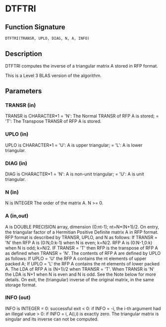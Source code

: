 # DTFTRI

## Function Signature

```fortran
DTFTRI(TRANSR, UPLO, DIAG, N, A, INFO)
```

## Description


 DTFTRI computes the inverse of a triangular matrix A stored in RFP
 format.

 This is a Level 3 BLAS version of the algorithm.

## Parameters

### TRANSR (in)

TRANSR is CHARACTER*1 = 'N': The Normal TRANSR of RFP A is stored; = 'T': The Transpose TRANSR of RFP A is stored.

### UPLO (in)

UPLO is CHARACTER*1 = 'U': A is upper triangular; = 'L': A is lower triangular.

### DIAG (in)

DIAG is CHARACTER*1 = 'N': A is non-unit triangular; = 'U': A is unit triangular.

### N (in)

N is INTEGER The order of the matrix A. N >= 0.

### A (in,out)

A is DOUBLE PRECISION array, dimension (0:nt-1); nt=N*(N+1)/2. On entry, the triangular factor of a Hermitian Positive Definite matrix A in RFP format. RFP format is described by TRANSR, UPLO, and N as follows: If TRANSR = 'N' then RFP A is (0:N,0:k-1) when N is even; k=N/2. RFP A is (0:N-1,0:k) when N is odd; k=N/2. IF TRANSR = 'T' then RFP is the transpose of RFP A as defined when TRANSR = 'N'. The contents of RFP A are defined by UPLO as follows: If UPLO = 'U' the RFP A contains the nt elements of upper packed A; If UPLO = 'L' the RFP A contains the nt elements of lower packed A. The LDA of RFP A is (N+1)/2 when TRANSR = 'T'. When TRANSR is 'N' the LDA is N+1 when N is even and N is odd. See the Note below for more details. On exit, the (triangular) inverse of the original matrix, in the same storage format.

### INFO (out)

INFO is INTEGER = 0: successful exit < 0: if INFO = -i, the i-th argument had an illegal value > 0: if INFO = i, A(i,i) is exactly zero. The triangular matrix is singular and its inverse can not be computed.

